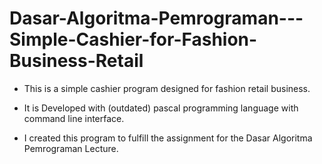 # Dasar-Algoritma-Pemrograman---Simple-Cashier-for-Fashion-Business-Retail
* This is a simple cashier program designed for fashion retail business. 

* It is Developed with (outdated) pascal programming language with command line interface.

* I created this program to fulfill the assignment for the Dasar Algoritma Pemrograman Lecture.
